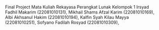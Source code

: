 Final Project Mata Kuliah Rekayasa Perangkat Lunak Kelompok 1
Irsyad Fadhil Makarim (22081010131),
Mikhail Shams Afzal Karim (22081010169),
Albi Akhsanul Hakim (22081010194),
Kalfin Syah Kilau Mayya (22081010251),
Sofyano Fadilah Rosyad (22081010309),
